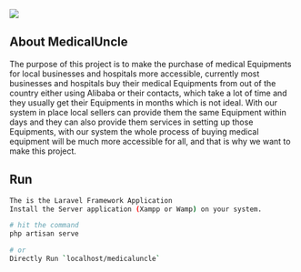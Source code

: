 <p>
    <img src="https://pbs.twimg.com/profile_images/1126418914894860288/qglEEhOT_400x400.png">
</p>

## About MedicalUncle

<p>The purpose of this project is to make the purchase of medical Equipments for local businesses and hospitals more accessible, currently most businesses and hospitals buy their medical Equipments from out of the country either using Alibaba or their contacts, which take a lot of time and they usually get their Equipments in months which is not ideal. With our system in place local sellers can provide them the same Equipment within days and they can also provide them services in setting up those Equipments, with our system the whole process of buying medical equipment will be much more accessible for all, and that is why we want to make this project.</p>

## Run 
```bash
The is the Laravel Framework Application
Install the Server application (Xampp or Wamp) on your system.

# hit the command
php artisan serve

# or
Directly Run `localhost/medicaluncle`
